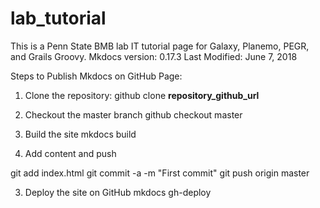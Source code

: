 # lab_tutorial


This is a Penn State BMB lab IT tutorial page for Galaxy, Planemo, PEGR, and Grails Groovy.
Mkdocs version: 0.17.3
Last Modified: June 7, 2018

Steps to Publish Mkdocs on GitHub Page:

1. Clone the repository:
github clone __repository_github_url__

1. Checkout the master branch
github checkout master

2. Build the site
mkdocs build

3. Add content and push

git add index.html
git commit -a -m "First commit"
git push origin master

3. Deploy the site on GitHub
mkdocs gh-deploy
